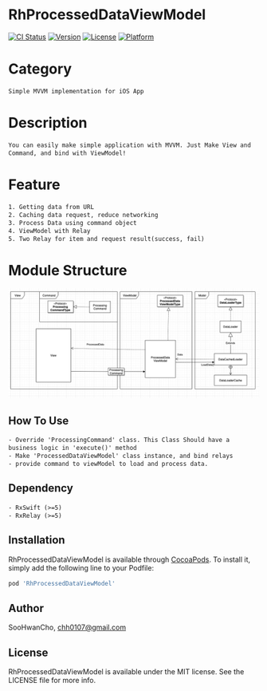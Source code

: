 # RhProcessedDataViewModel

[![CI Status](https://img.shields.io/travis/SooHwanCho/RhProcessedDataViewModel.svg?style=flat)](https://travis-ci.org/SooHwanCho/RhProcessedDataViewModel)
[![Version](https://img.shields.io/cocoapods/v/RhProcessedDataViewModel.svg?style=flat)](https://cocoapods.org/pods/RhProcessedDataViewModel)
[![License](https://img.shields.io/cocoapods/l/RhProcessedDataViewModel.svg?style=flat)](https://cocoapods.org/pods/RhProcessedDataViewModel)
[![Platform](https://img.shields.io/cocoapods/p/RhProcessedDataViewModel.svg?style=flat)](https://cocoapods.org/pods/RhProcessedDataViewModel)

# Category 
    Simple MVVM implementation for iOS App
# Description
    You can easily make simple application with MVVM. Just Make View and Command, and bind with ViewModel!

# Feature
    1. Getting data from URL
    2. Caching data request, reduce networking
    3. Process Data using command object
    4. ViewModel with Relay
    5. Two Relay for item and request result(success, fail)
     
# Module Structure

![ModuleStructure](/img/ModuleStructure.png)

## How To Use
    - Override 'ProcessingCommand' class. This Class Should have a business logic in 'execute()' method
    - Make 'ProcessedDataViewModel' class instance, and bind relays
    - provide command to viewModel to load and process data.
## Dependency
    - RxSwift (>=5)
    - RxRelay (>=5)
## Installation

RhProcessedDataViewModel is available through [CocoaPods](https://cocoapods.org). To install
it, simply add the following line to your Podfile:

```ruby
pod 'RhProcessedDataViewModel'
```

## Author

SooHwanCho, chh0107@gmail.com

## License

RhProcessedDataViewModel is available under the MIT license. See the LICENSE file for more info.
